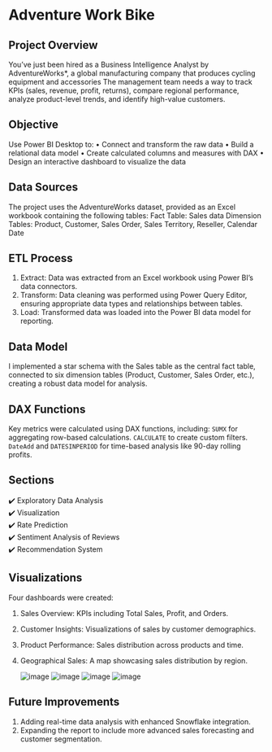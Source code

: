 # Adventure Work Bike 

## Project Overview
You’ve just been hired as a Business Intelligence Analyst by AdventureWorks*, a global 
manufacturing company that produces cycling equipment and accessories
The management team needs a way to track KPIs (sales, revenue, profit, returns), compare 
regional performance, analyze product-level trends, and identify high-value customers.

## Objective
Use Power BI Desktop to: 
• Connect and transform the raw data
• Build a relational data model
• Create calculated columns and measures with DAX
• Design an interactive dashboard to visualize the data

## Data Sources
The project uses the AdventureWorks dataset, provided as an Excel workbook containing the following tables:
Fact Table: Sales data
Dimension Tables: Product, Customer, Sales Order, Sales Territory, Reseller, Calendar Date

## ETL Process
1. Extract: Data was extracted from an Excel workbook using Power BI’s data connectors.
2. Transform: Data cleaning was performed using Power Query Editor, ensuring appropriate data types and relationships between tables.
3. Load: Transformed data was loaded into the Power BI data model for reporting.

## Data Model
I implemented a star schema with the Sales table as the central fact table, connected to six dimension tables (Product, Customer, Sales Order, etc.), creating a robust data model for analysis.


## DAX Functions
Key metrics were calculated using DAX functions, including:
`SUMX` for aggregating row-based calculations.
`CALCULATE` to create custom filters.
`DateAdd` and `DATESINPERIOD` for time-based analysis like 90-day rolling profits.

## Sections
✔️ Exploratory Data Analysis\
✔️ Visualization\
✔️ Rate Prediction\
✔️ Sentiment Analysis of Reviews\
✔️ Recommendation System

## Visualizations
Four dashboards were created:
1. Sales Overview: KPIs including Total Sales, Profit, and Orders.
2. Customer Insights: Visualizations of sales by customer demographics.
3. Product Performance: Sales distribution across products and time.
4. Geographical Sales: A map showcasing sales distribution by region.

   ![image](https://github.com/user-attachments/assets/911821b1-80d3-48f6-9e8f-51368a9115e6)
   ![image](https://github.com/user-attachments/assets/8f32066c-6959-4c9d-8deb-d1db7006e574)
   ![image](https://github.com/user-attachments/assets/6a4273db-3a72-45f4-ad74-d87bf2780627)
   ![image](https://github.com/user-attachments/assets/915b5d6e-a367-4ed1-aa9a-c5cce5ca7f61)


## Future Improvements
1. Adding real-time data analysis with enhanced Snowflake integration.
2. Expanding the report to include more advanced sales forecasting and customer segmentation.

